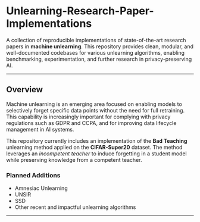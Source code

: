 # Unlearning-Research-Paper-Implementations
A collection of reproducible implementations of state-of-the-art research papers in **machine unlearning**. This repository provides clean, modular, and well-documented codebases for various unlearning algorithms, enabling benchmarking, experimentation, and further research in privacy-preserving AI.

---

## Overview

Machine unlearning is an emerging area focused on enabling models to selectively forget specific data points without the need for full retraining. This capability is increasingly important for complying with privacy regulations such as GDPR and CCPA, and for improving data lifecycle management in AI systems.

This repository currently includes an implementation of the **Bad Teaching** unlearning method applied on the **CIFAR-Super20** dataset. The method leverages an *incompetent teacher* to induce forgetting in a student model while preserving knowledge from a competent teacher.

### Planned Additions

- Amnesiac Unlearning  
- UNSIR  
- SSD  
- Other recent and impactful unlearning algorithms

---

